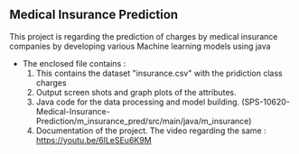 ## Medical Insurance Prediction

This project is regarding the prediction of charges by medical insurance companies by developing various Machine learning models using java

* The enclosed file contains : 
	1. This contains the dataset "insurance.csv" with the pridiction class charges 
	2. Output screen shots and graph plots of the attributes. 
	3. Java code for the data processing and model building. (SPS-10620-Medical-Insurance-Prediction/m_insurance_pred/src/main/java/m_insurance)
	4. Documentation of the project. 
The video regarding the same :   https://youtu.be/6lLeSEu6K9M
